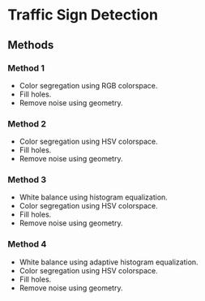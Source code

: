 # Traffic Sign Detection

## Methods

### Method 1

- Color segregation using RGB colorspace.
- Fill holes.
- Remove noise using geometry.

### Method 2

- Color segregation using HSV colorspace.
- Fill holes.
- Remove noise using geometry.

### Method 3

- White balance using histogram equalization.
- Color segregation using HSV colorspace.
- Fill holes.
- Remove noise using geometry.

### Method 4

- White balance using adaptive histogram equalization.
- Color segregation using HSV colorspace.
- Fill holes.
- Remove noise using geometry.
